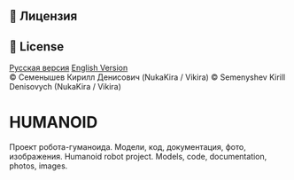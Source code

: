 ## 📜 Лицензия 
## 📜 License
[Русская версия](LICENSE.ru.md)
[English Version](LICENSE.en.md)  
© Семенышев Кирилл Денисович (NukaKira / Vikira)
© Semenyshev Kirill Denisovych (NukaKira / Vikira)

# HUMANOID
Проект робота-гуманоида. Модели, код, документация, фото, изображения.
Humanoid robot project. Models, code, documentation, photos, images.
